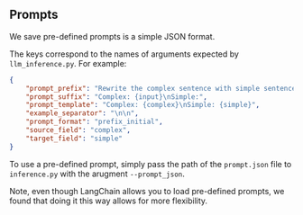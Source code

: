 ## Prompts

We save pre-defined prompts is a simple JSON format.

The keys correspond to the names of arguments expected by `llm_inference.py`. For example:

```json
{
    "prompt_prefix": "Rewrite the complex sentence with simple sentence(s). Keep the meaning same, but make it simpler.",
    "prompt_suffix": "Complex: {input}\nSimple:",
    "prompt_template": "Complex: {complex}\nSimple: {simple}",
    "example_separator": "\n\n",
    "prompt_format": "prefix_initial",
    "source_field": "complex",
    "target_field": "simple"
}
```

To use a pre-defined prompt, simply pass the path of the `prompt.json` file to `inference.py` with the arugment `--prompt_json`.

Note, even though LangChain allows you to load pre-defined prompts, we found that doing it this way allows for more flexibility.